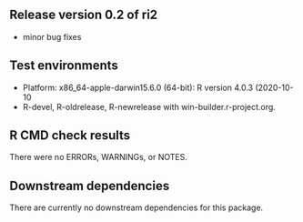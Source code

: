 ## Release version 0.2 of ri2
* minor bug fixes

## Test environments
* Platform: x86_64-apple-darwin15.6.0 (64-bit): R version 4.0.3 (2020-10-10
* R-devel, R-oldrelease, R-newrelease with win-builder.r-project.org.

## R CMD check results
There were no ERRORs, WARNINGs, or NOTES.

## Downstream dependencies
There are currently no downstream dependencies for this package.
